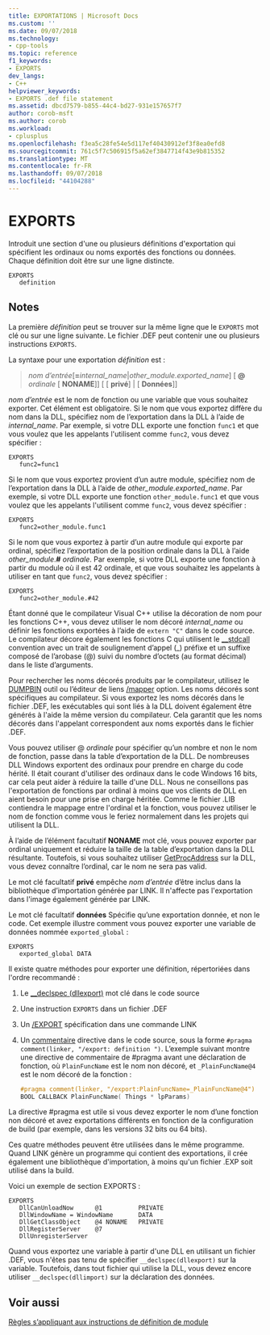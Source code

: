 ```yaml
---
title: EXPORTATIONS | Microsoft Docs
ms.custom: ''
ms.date: 09/07/2018
ms.technology:
- cpp-tools
ms.topic: reference
f1_keywords:
- EXPORTS
dev_langs:
- C++
helpviewer_keywords:
- EXPORTS .def file statement
ms.assetid: dbcd7579-b855-44c4-bd27-931e157657f7
author: corob-msft
ms.author: corob
ms.workload:
- cplusplus
ms.openlocfilehash: f3ea5c28fe54e5d117ef40430912ef3f8ea0efd8
ms.sourcegitcommit: 761c5f7c506915f5a62ef3847714f43e9b815352
ms.translationtype: MT
ms.contentlocale: fr-FR
ms.lasthandoff: 09/07/2018
ms.locfileid: "44104288"
---
```

# <a name="exports"></a>EXPORTS

Introduit une section d'une ou plusieurs définitions d'exportation qui spécifient les ordinaux ou noms exportés des fonctions ou données. Chaque définition doit être sur une ligne distincte.

```DEF
EXPORTS
   definition
```  

## <a name="remarks"></a>Notes

La première *définition* peut se trouver sur la même ligne que le `EXPORTS` mot clé ou sur une ligne suivante. Le fichier .DEF peut contenir une ou plusieurs instructions `EXPORTS`.

La syntaxe pour une exportation *définition* est :

> *nom d’entrée*\[__=__*internal_name*|*other_module.exported_name*] \[ **\@** _ordinale_ \[ **NONAME**]] \[ \[ **privé**] | \[ **Données**]]

*nom d’entrée* est le nom de fonction ou une variable que vous souhaitez exporter. Cet élément est obligatoire. Si le nom que vous exportez diffère du nom dans la DLL, spécifiez nom de l’exportation dans la DLL à l’aide de *internal_name*. Par exemple, si votre DLL exporte une fonction `func1` et que vous voulez que les appelants l'utilisent comme `func2`, vous devez spécifier :

```DEF
EXPORTS
   func2=func1
```

Si le nom que vous exportez provient d’un autre module, spécifiez nom de l’exportation dans la DLL à l’aide de *other_module.exported_name*. Par exemple, si votre DLL exporte une fonction `other_module.func1` et que vous voulez que les appelants l'utilisent comme `func2`, vous devez spécifier :

```DEF
EXPORTS
   func2=other_module.func1
```

Si le nom que vous exportez à partir d’un autre module qui exporte par ordinal, spécifiez l’exportation de la position ordinale dans la DLL à l’aide *other_module*.__#__ *ordinale*. Par exemple, si votre DLL exporte une fonction à partir du module où il est 42 ordinale, et que vous souhaitez les appelants à utiliser en tant que `func2`, vous devez spécifier :

```DEF
EXPORTS
   func2=other_module.#42
```

Étant donné que le compilateur Visual C++ utilise la décoration de nom pour les fonctions C++, vous devez utiliser le nom décoré *internal_name* ou définir les fonctions exportées à l’aide de `extern "C"` dans le code source. Le compilateur décore également les fonctions C qui utilisent le [__stdcall](../../cpp/stdcall.md) convention avec un trait de soulignement d’appel (\_) préfixe et un suffixe composé de l’arobase (\@) suivi du nombre d’octets (au format décimal) dans le liste d’arguments.

Pour rechercher les noms décorés produits par le compilateur, utilisez le [DUMPBIN](../../build/reference/dumpbin-reference.md) outil ou l’éditeur de liens [/mapper](../../build/reference/map-generate-mapfile.md) option. Les noms décorés sont spécifiques au compilateur. Si vous exportez les noms décorés dans le fichier .DEF, les exécutables qui sont liés à la DLL doivent également être générés à l'aide la même version du compilateur. Cela garantit que les noms décorés dans l'appelant correspondent aux noms exportés dans le fichier .DEF.

Vous pouvez utiliser \@ *ordinale* pour spécifier qu’un nombre et non le nom de fonction, passe dans la table d’exportation de la DLL. De nombreuses DLL Windows exportent des ordinaux pour prendre en charge du code hérité. Il était courant d'utiliser des ordinaux dans le code Windows 16 bits, car cela peut aider à réduire la taille d'une DLL. Nous ne conseillons pas l'exportation de fonctions par ordinal à moins que vos clients de DLL en aient besoin pour une prise en charge héritée. Comme le fichier .LIB contiendra le mappage entre l'ordinal et la fonction, vous pouvez utiliser le nom de fonction comme vous le feriez normalement dans les projets qui utilisent la DLL.

À l’aide de l’élément facultatif **NONAME** mot clé, vous pouvez exporter par ordinal uniquement et réduire la taille de la table d’exportation dans la DLL résultante. Toutefois, si vous souhaitez utiliser [GetProcAddress](https://msdn.microsoft.com/library/windows/desktop/ms683212.aspx) sur la DLL, vous devez connaître l’ordinal, car le nom ne sera pas valid.

Le mot clé facultatif **privé** empêche *nom d’entrée* d’être inclus dans la bibliothèque d’importation générée par LINK. Il n'affecte pas l'exportation dans l'image également générée par LINK.

Le mot clé facultatif **données** Spécifie qu’une exportation donnée, et non le code. Cet exemple illustre comment vous pouvez exporter une variable de données nommée `exported_global` :

```DEF
EXPORTS
   exported_global DATA
```  

Il existe quatre méthodes pour exporter une définition, répertoriées dans l'ordre recommandé :

1. Le [__declspec (dllexport)](../../cpp/dllexport-dllimport.md) mot clé dans le code source

2. Une instruction `EXPORTS` dans un fichier .DEF

3. Un [/EXPORT](../../build/reference/export-exports-a-function.md) spécification dans une commande LINK

4. Un [commentaire](../../preprocessor/comment-c-cpp.md) directive dans le code source, sous la forme `#pragma comment(linker, "/export: definition ")`. L’exemple suivant montre une directive de commentaire de #pragma avant une déclaration de fonction, où `PlainFuncName` est le nom non décoré, et `_PlainFuncName@4` est le nom décoré de la fonction :

    ```cpp
    #pragma comment(linker, "/export:PlainFuncName=_PlainFuncName@4")
    BOOL CALLBACK PlainFuncName( Things * lpParams)
    ```

La directive #pragma est utile si vous devez exporter le nom d’une fonction non décoré et avez exportations différents en fonction de la configuration de build (par exemple, dans les versions 32 bits ou 64 bits).

Ces quatre méthodes peuvent être utilisées dans le même programme. Quand LINK génère un programme qui contient des exportations, il crée également une bibliothèque d'importation, à moins qu'un fichier .EXP soit utilisé dans la build. 

Voici un exemple de section EXPORTS :

```DEF
EXPORTS
   DllCanUnloadNow      @1          PRIVATE
   DllWindowName = WindowName       DATA
   DllGetClassObject    @4 NONAME   PRIVATE
   DllRegisterServer    @7
   DllUnregisterServer
```  

Quand vous exportez une variable à partir d'une DLL en utilisant un fichier .DEF, vous n'êtes pas tenu de spécifier `__declspec(dllexport)` sur la variable. Toutefois, dans tout fichier qui utilise la DLL, vous devez encore utiliser `__declspec(dllimport)` sur la déclaration des données.

## <a name="see-also"></a>Voir aussi

[Règles s’appliquant aux instructions de définition de module](../../build/reference/rules-for-module-definition-statements.md)
